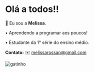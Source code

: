 # Olá a todos!!

🌿 Eu sou a **Melissa**.

• Aprendendo a programar aos poucos!

• Estudante da 1° série do ensino médio.

**Contato:**
✉️ melissarossap@gmail.com 


![gatinho](https://media1.tenor.com/m/cdgu_rxP5vwAAAAd/cat-hiss.gif)
